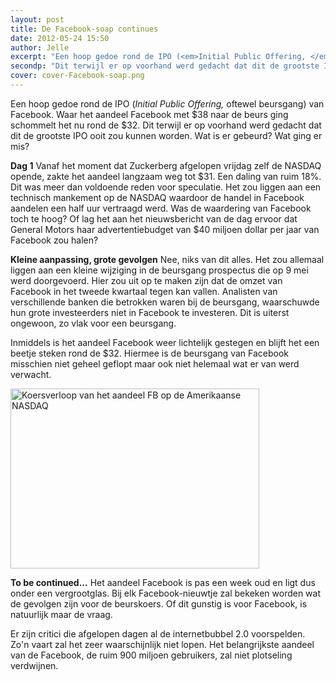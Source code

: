 ```yaml
---
layout: post
title: De Facebook-soap continues
date: 2012-05-24 15:50
author: Jelle
excerpt: "Een hoop gedoe rond de IPO (<em>Initial Public Offering, </em>oftewel beursgang) van Facebook. Waar het aandeel Facebook met $38 naar de beurs ging schommelt het nu rond de $32."
secondp: "Dit terwijl er op voorhand werd gedacht dat dit de grootste IPO ooit zou kunnen worden. Wat is er gebeurd? Wat ging er mis?"
cover: cover-Facebook-soap.png
---
```

Een hoop gedoe rond de IPO (<em>Initial Public Offering, </em>oftewel beursgang) van Facebook. Waar het aandeel Facebook met $38 naar de beurs ging schommelt het nu rond de $32. Dit terwijl er op voorhand werd gedacht dat dit de grootste IPO ooit zou kunnen worden. Wat is er gebeurd? Wat ging er mis?

<strong>Dag 1</strong>
Vanaf het moment dat Zuckerberg afgelopen vrijdag zelf de NASDAQ opende, zakte het aandeel langzaam weg tot $31. Een daling van ruim 18%. Dit was meer dan voldoende reden voor speculatie. Het zou liggen aan een technisch mankement op de NASDAQ waardoor de handel in Facebook aandelen een half uur vertraagd werd. Was de waardering van Facebook toch te hoog? Of lag het aan het nieuwsbericht van de dag ervoor dat General Motors haar advertentiebudget van $40 miljoen dollar per jaar van Facebook zou halen?

<strong>Kleine aanpassing, grote gevolgen</strong>
Nee, niks van dit alles. Het zou allemaal liggen aan een kleine wijziging in de beursgang prospectus die op 9 mei werd doorgevoerd. Hier zou uit op te maken zijn dat de omzet van Facebook in het tweede kwartaal tegen kan vallen. Analisten van verschillende banken die betrokken waren bij de beursgang, waarschuwde hun grote investeerders niet in Facebook te investeren. Dit is uiterst ongewoon, zo vlak voor een beursgang.

Inmiddels is het aandeel Facebook weer lichtelijk gestegen en blijft het een beetje steken rond de $32. Hiermee is de beursgang van Facebook misschien niet geheel geflopt maar ook niet helemaal wat er van werd verwacht.

<img class="alignleft size-full wp-image-552" title="koersverloop aandeel FB" src="http://nubisonline.nl/wp-content/uploads/2012/05/koersverloop-FB.png" alt="Koersverloop van het aandeel FB op de Amerikaanse NASDAQ" width="398" height="288" />

<strong>To be continued...</strong>
Het aandeel Facebook is pas een week oud en ligt dus onder een vergrootglas. Bij elk Facebook-nieuwtje zal bekeken worden wat de gevolgen zijn voor de beurskoers. Of dit gunstig is voor Facebook, is natuurlijk maar de vraag.

Er zijn critici die afgelopen dagen al de internetbubbel 2.0 voorspelden. Zo'n vaart zal het zeer waarschijnlijk niet lopen. Het belangrijkste aandeel van de Facebook, de ruim 900 miljoen gebruikers, zal niet plotseling verdwijnen.
